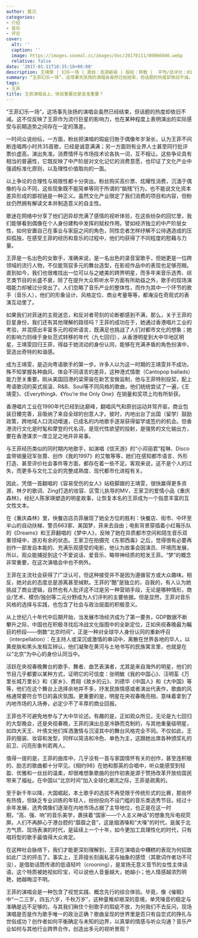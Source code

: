 ```yaml
---
author: 莫沉
categories:
- 介绍
- 音乐
- 评论
cover:
  alt: ''
  caption: ''
  image: https://images.soomal.cc/images/doc/20170111/00066046.webp
  relative: false
date: '2017-01-11T18:35:18+08:00'
description: 王靖雯 | 幻乐一场 | 源自：澎湃新闻 | 版权：转载 |  平均/总评分：01.00/9
summary: “王菲幻乐一场”，这场事先张扬的演唱会虽然已经结束，但话题的热度却依旧不减。这不仅反映了王菲作为流行巨星的影响力，也在某种程度上表明演出的实际感受与前期造势之间存在一定的落差。一时间众说纷纭……
tags:
- 王菲
title: 王菲演唱会上，体验重要还是音准重要？
---
```


“王菲幻乐一场”，这场事先张扬的演唱会虽然已经结束，但话题的热度却依旧不减。这不仅反映了王菲作为流行巨星的影响力，也在某种程度上表明演出的实际感受与前期造势之间存在一定的落差。

一时间众说纷纭，一方面，粉丝把演唱的瑕疵归咎于偶像年岁渐长，认为王菲不间断连唱两小时共35首歌，已经是诚意满满；另一方面则有业界人士甚至同行批评票价虚高，演出失准。消费情怀与市场技术论各执一词，互不相让。这些争论具有相当的普遍性，它既反映了中产阶层对文化记忆的消费意愿，也印证了文化产业中强调标准化原则，以及理性价值取向的一面。

以上争论的合理性与局限性都十分突出。粉丝购买高价票、炫耀性消费，沉湎于偶像的与众不同，这些现象既不能简单等同于所谓的“脑残”行为，也不能说文化资本差异形成的鄙视链是一种正义。虽然文化产业限定了我们消费的项目和内容，但粉丝仍然拥有解读文本并制造意义的自主性。

歌迷在网络中分享了他们迥异却充满了感情的视听体验，在这些纷杂的回忆里，我们能够看到偶像在个人身份建构中发挥的赋权作用。譬如经济独立的中产阶层女性，如何安置自己在事业与家庭之间的角色，同性恋者怎样纾解不公待遇造成的压抑孤独，在感受王菲的经历和音乐的过程中，他们均获得了不同程度的慰藉与力量。

王菲是一名出色的女歌手，准确来说，是一名出色的录音室歌手，但她更是一位跨领域的流行人物，不仅能驾驭多元的舞台造型，在影视作品中的表现也足够亮眼。直到如今，我们也很难找出一位可以与之媲美的跨界明星，而多年来音乐选秀、综艺类节目的长盛不衰，除了在提升大众聆听水平方面有所助益之外，歌手的现场演唱能力却被过分突出了。人们忽略了音乐产业的整体性，而作为其中一个环节的歌手（音乐人），他们的形象设计、风格定位、商业考量等等，都淹没在奇观式的表演互动里了。

如果我们对菲迷的主观迷恋，和反对者苛刻的论断都感到不满，那么，关于王菲的巨星身份，我们还有其他理解的路径吗？王菲的成功在于，她通过香港唱片工业的考验，并混搭出丰富多元的视听语言，既满足也挑战了人们对都市文化的想象；她的影响力则缘于身处范式转移的年代（九七回归），从香港明星到大中华地区明星，王靖雯回归王菲，得益于她流动的身份认同，能够在充满矛盾的角色扮演中，营造出奇特的和谐感。

成为王靖雯，是迈向粤语歌手的第一步。许多人以为这一时期的王靖雯并不成功，殊不知掌握各种曲风、体会不同语言的差异，这种港式情歌（Cantopop ballads）能力至关重要。刚从美国回港的梁荣骏在新艺宝做监制，他与王菲特别投契，配上粤语歌词的英式摇滚、R&B、Soul等不同风格的歌曲，他们统统尝试了一遍，《王靖雯》、《Everything》、《You’re the Only One》在销量和奖项上均有所斩获。

香港唱片工业在1990年代已经到达巅峰，翻唱风气和原创运动并驾齐驱，商业包装日臻完善，且吸纳了来自全球的创意人才。彼时，内地出台了出国（留学）鼓励政策，跨地域人口流动增速，已成名的内地歌手逐渐获得留学或签约的机会。但香港流行文化是时髦和摩登的代名词，是现代性欲望的投射，是强势的文化输出方，要在香港谋求一席立足之地并非易事。

与王菲经历类似的同时期内地歌手，如演唱《信天游》的“小邓丽君”程琳、Disco盒带销量冠军张蔷、创作《我的1997》的艾敬等等，她们在感知都市语言、外形打造、甚至评价社会事件等方面，都存在着一些不足。客观来说，这不是个人的过失，而更多与文化工业的完整成熟度、现代都市化进程有关。

因此，凭借一首翻唱的《容易受伤的女人》站稳脚跟的王靖雯，很快赢得更多资源，林夕的歌词、Zing打造的妆容、区雪儿执导的MV，王家卫的爱情小品《重庆森林》，经纪人陈家瑛塑造的明星故事，让恢复本名的王菲成为一个指意丰富的互文性文本。

在《重庆森林》里，快餐店店员菲展现了她全方位的胜利：快餐店、街市、中环至半山的自动扶梯、警员663家、美国梦，菲来去自由；电影背景穿插着小红莓乐队的《Dreams》和王菲翻唱的《梦中人》，反映了她在异质都市空间和陌生音乐双重领域中，游刃有余的状态。王家卫在拍摄完《东邪西毒》之后，觉得很有必要再创作一部发自本能的、充满乐观感受的电影，他认为故事会因演员、环境而发展，所以，观众能捕捉到这个不爱说话、爱音乐、略带神经质的短发王菲。“梦”的概念非常重要，在这次演唱会中也不例外。

王菲在主流社会获得了广泛认可，但这种接受并不是因为遵循官方或大众趣味。相反，她对此的态度总是游离甚至缄默。王菲的“酷”是独立的，自我的，有人认为她挑战了商业逻辑，自然也有人批评这不过是另一种营销手段，无论是哪种情形，商业/艺术、模仿/独创等二元分野成为人们评判的主要依据。但是显然，王菲对音乐风格的选择与实践，也包含了社会与政治层面的积极意义。

从上世纪八十年代中后期开始，当发展市场经济成为了第一要务，GDP数据不断攀升之际，中国也在积极寻找后冷战文化版图中的全新定位，正如央视春晚最为瞩目的桥段――倒数“北京时间”，正是一种对全球华人身份认同的重新呼召（interpellation）：在主持人或深沉或激情的串词中，离散在世界各地的华人，以黄皮肤和黑头发相互辨认，他们凝聚在黄河与土地书写的民族寓言里，也就是在以“北京”为中心的身份认同当中。

活跃在央视春晚舞台的歌手、舞者、曲艺表演者，尤其是来自海外的明星，他们的节目几乎都要以某种方式，证明它的可信度：张明敏《我的中国心》、汪明荃《万里长城万里长》和《家乡》、费翔《故乡的云》、刘德华《中国人》和《大中国》等等，他们在这个舞台上选择余地并不多，抒发民族情感或者演出代表作，歌曲的风格通常要符合节日的喜庆氛围。更重要的是，明星在央视春晚亮相，意味着拿到了内地市场的入场券，必定少不了丰厚的商业回报。

王菲也不可避免地参与了大中华论述。有趣的是，正如观众所见，无论是九七回归的大型晚会，还是央视春晚，王菲的演出总是冷静而克制的，与其他重量级明星，如四大天王、叶倩文他们挥洒激情与沉浸其中的舞台风格完全不同。不仅如此，王菲的服装、妆容和发型，同样以简洁和冷色、单色为主，这跟她出席各种颁奖礼的前卫、闪亮形象判若两人。

值得一提的是，王菲的曲库中，几乎没有一首与家国情怀有关的创作，甚至连积极的、励志的歌曲都十分罕见。《相约98》在她和那英的合唱中，听众能感受到轻盈、优雅和一丝丝的温柔，却很难想象歌曲的创作初衷是源于赞扬改革开放给国民带来了福祉。在中国以“北京时间”加入全球化潮流之际，王菲是疏离的。

至于新千年以降，大国崛起，本土歌手的选拔不再受限于传统形式的比赛，那些怀有热情，但缺乏专业训练的年轻人，纷纷投向不设门槛的音乐类选秀节目。经过十余年发展，选秀偶像们逐渐在内地市场占据了主导地位，也正是在这一时期，“高、强、响”的音乐美学，裹挟着“国家――个人主义神话”的想象充斥电视荧屏。人们不再醉心于港台腔的“靡靡之音”，这是烟酒嗓和“大嗓”的时代，是属于北方气质、现场表演的时代，是延续上一个十年，如今更加工具理性化的时代，只有唱将型的歌手最值得大众肯定。

在这种社会脉络下，我们才能更深刻理解到，王菲在演唱会中糟糕的表现为何招致如此广泛的抨击了。事实上，王菲擅长刻画私密与抽象的感悟（其歌词作者功不可没），是借助话筒传递的低语轻吟（crooning），是宣扬无意义音节的女性主体话语，这个特质被她视如珍宝，可以说他人音量越大，她越小；他人情感越浓烈明艳，她越晦涩不明。

王菲的演唱会是一种包含了视觉实践、概念先行的综合体验。毕竟，像《催眠》中“一二三岁，四五六岁，千秋万岁”，这种童稚却艰深的意境，单凭嗓音的稳定与准确是远不足够的。与其我们揪住个别歌手的瑕疵不放，为何我们不去反问，现场演唱是否是作为歌手唯一的政治正确？歌曲呈现的世界里是否只有自恋式的挣扎与世俗成功？创作者如何平衡确定与未知的边界，以真挚的情感与听众沟通？音乐产业如何与其他行业跨界合作，创造出多元的视听景观？
